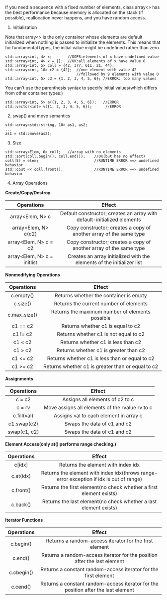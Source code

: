 If you need a sequence with a fixed number of elements, class array<> has the 
best performance because memory is allocated on the stack (if possible), reallocation
never happens, and you have random access.

1. Initialization

Note that array<> is the only container whose elements are default initialized when nothing
is passed to initialize the elements. This means that for fundamental types, the initial
value might be undefined rather than zero.

```
std::array<int, 4> x;       //OOPS:elements of x have undefined value
std::array<int, 4> x = {};  //OK:all elements of x have value 0
std::array<int, 5> coll = {42, 377, 611, 21, 44};
std::array<int, 10> c2 = {42};  //one element with value 42
                                //followed by 9 elements with value 0
std::array<int, 5> c3 = {1, 2, 3, 4, 5, 6}; //ERROR: too many values
```

You can't use the parenthesis syntax to specify initial values(which differs
                                                from other container types:)
```
std::array<int, 5> a({1, 2, 3, 4, 5, 6});   //ERROR
std::vector<int> v({1, 2, 3, 4, 5, 6});      //ERROR
```

2. swap() and move semantics

```
std::array<std::string, 10> as1, as2;
...
as1 = std::move(as2);
```

3. Size

```
std::array<Elem, 0> coll;   //array with no elements
std::sort(coll.begin(), coll.end());    //OK(but has no effect)
coll[5] = elem;                         //RUNTIME ERROR ==> undefined behavior
std::cout << coll.front();              //RUNTIME ERROR ==> undefined behavior
```

4. Array Operations

**Create/Copy/Destroy**

| Operations | Effect |
| :-------:  | :---:  |
| array<Elem, N> c        | Default constructor; creates an array with default-initialized elements |
| array<Elem, N> c(c2)    | Copy constructor; creates a copy of another array of the same type |
| array<Elem, N> c = c2   | Copy constructor; creates a copy of another array of the same type |
| array<Elem, N> c = initlist | Creates an array initialized with the elements of the initializer list |

**Nonmodifying Operations**

| Operations | Effect |
| :-------:  | :---:  |
|c.empty()               | Returns whether the container is empty |
|c.size()                | Returns the current number of elements |
|c.max_size()            | Returns the maximum number of elements possible |
|c1 == c2                | Returns whether c1 is equal to c2 |
|c1 != c2                | Returns whether c1 is not equal to c2 |
|c1 < c2                 | Returns whether c1 is less than c2 |
|c1 > c2                 | Returns whether c1 is greater than c2 |
|c1 <= c2                | Returns whether c1 is less than or equal to c2 |
|c1 >= c2                | Returns whether c1 is greater than or equal to c2 |

**Assignments**

| Operations | Effect |
| :-------:  | :---:  |
| c = c2          | Assigns all elements of c2 to c |
| c = rv          | Move assigns all elements of the rvalue rv to c |
| c.fill(val)     | Assigns val to each element in array c |
| c1.swap(c2)     | Swaps the data of c1 and c2 |
| swap(c1, c2)    | Swaps the data of c1 and c2 |

**Element Access(only at() performs range checking.)**

| Operations | Effect |
| :-------:  | :---:  |
| c[idx]          | Returns the element with index idx |
| c.at(idx)       | Returns the element with index idx(throws range-error exception if idx is out of range) |
| c.front()       | Returns the first element(no check whether a first element exists) |
| c.back()        | Returns the last element(no check whether a last element exists) |

**Iterator Functions**

| Operations | Effect |
| :-------:  | :---:  |
| c.begin()       | Returns a random-access iterator for the first element |
| c.end()         | Returns a random-access iterator for the position after the last element |
| c.cbegin()      | Returns a constant random-access iterator for the first element |
| c.cend()        | Returns a constant random-access iterator for the position after the last element |

